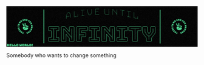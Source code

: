 
<img src="https://raw.githubusercontent.com/amghg/amghg/main/ALIVE-UNTIL-INFINITY.webp" align=center>


<P>
  Somebody who wants to change something
</P>
